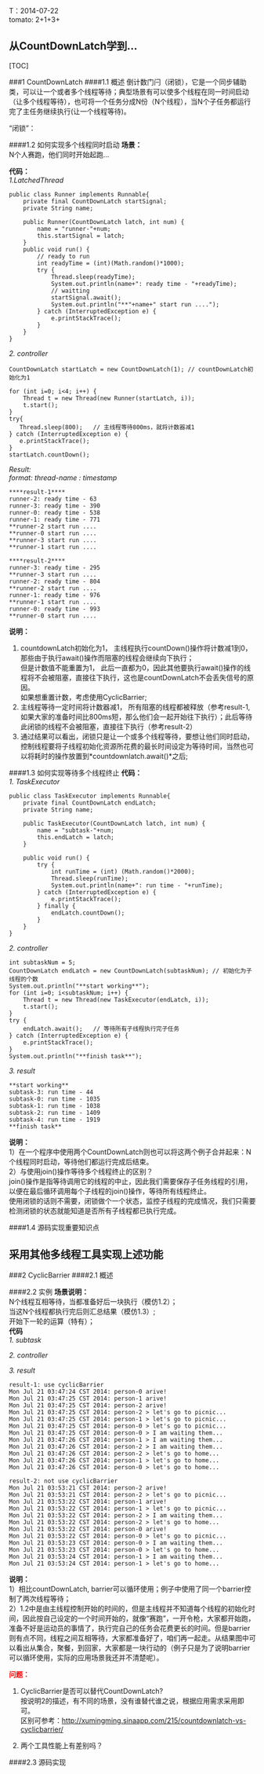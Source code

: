 <meta http-equiv="content-type" content="text/html; charset=UTF-8">

T：2014-07-22  
 tomato: 2+1+3+

从CountDownLatch学到...
-----------------------------------
[TOC]

###1 CountDownLatch
####1.1 概述
倒计数门闩（闭锁），它是一个同步辅助类，可以让一个或者多个线程等待；典型场景有可以使多个线程在同一时间启动（让多个线程等待），也可将一个任务分成N份（N个线程），当N个子任务都运行完了主任务继续执行(让一个线程等待)。  

“闭锁”：

####1.2 如何实现多个线程同时启动
**场景：**  
N个人赛跑，他们同时开始起跑...  

**代码：**  
*1.LatchedThread*  

    public class Runner implements Runnable{
        private final CountDownLatch startSignal;
        private String name;
    
        public Runner(CountDownLatch latch, int num) {
            name = "runner-"+num;
            this.startSignal = latch;
        }
        public void run() {
            // ready to run
            int readyTime = (int)(Math.random()*1000);
            try {
                Thread.sleep(readyTime);
                System.out.println(name+": ready time - "+readyTime);
                // waitting
                startSignal.await();
                System.out.println("**"+name+" start run ....");
            } catch (InterruptedException e) {
                e.printStackTrace();
            }
        }
    }
*2. controller*  

    CountDownLatch startLatch = new CountDownLatch(1); // countDownLatch初始化为1

    for (int i=0; i<4; i++) {
        Thread t = new Thread(new Runner(startLatch, i));
        t.start();
    }
    try{
       Thread.sleep(800);   // 主线程等待800ms，就将计数器减1
    } catch (InterruptedException e) {
       e.printStackTrace();
    }
    startLatch.countDown();
*Result:*  
*format: thread-name : timestamp*  

    ****result-1****
    runner-2: ready time - 63
    runner-3: ready time - 390
    runner-0: ready time - 538
    runner-1: ready time - 771
    **runner-2 start run ....
    **runner-0 start run ....
    **runner-3 start run ....
    **runner-1 start run ....

    ****result-2****
    runner-3: ready time - 295
    **runner-3 start run ....
    runner-2: ready time - 804
    **runner-2 start run ....
    runner-1: ready time - 976
    **runner-1 start run ....
    runner-0: ready time - 993
    **runner-0 start run ....

**说明：**  
1. countdownLatch初始化为1， 主线程执行countDown()操作将计数减1到0，那些由于执行await()操作而阻塞的线程会继续向下执行；  
但是计数值不能重置为1， 此后一直都为0，因此其他要执行await()操作的线程将不会被阻塞，直接往下执行，这也是countDownLatch不会丢失信号的原因。  
如果想重置计数，考虑使用CyclicBarrier;  
2. 主线程等待一定时间将计数器减1， 所有阻塞的线程都被释放（参考result-1, 如果大家的准备时间比800ms短，那么他们会一起开始往下执行）；此后等待此闭锁的线程不会被阻塞，直接往下执行（参考result-2）  
3. 通过结果可以看出，闭锁只是让一个或多个线程等待，要想让他们同时启动，控制线程要将子线程初始化资源所花费的最长时间设定为等待时间，当然也可以将耗时的操作放置到*countdownlatch.await()*之后;

####1.3 如何实现等待多个线程终止
**代码：**  
*1. TaskExecutor*

    public class TaskExecutor implements Runnable{
        private final CountDownLatch endLatch;
        private String name;
    
        public TaskExecutor(CountDownLatch latch, int num) {
            name = "subtask-"+num;
            this.endLatch = latch;
        }
    
        public void run() {
            try {
                int runTime = (int) (Math.random()*2000);
                Thread.sleep(runTime);
                System.out.println(name+": run time - "+runTime);
            } catch (InterruptedException e) {
                e.printStackTrace();
            } finally {
                endLatch.countDown();
            }
        }
    }

*2. controller*  

    int subtaskNum = 5;
    CountDownLatch endLatch = new CountDownLatch(subtaskNum); // 初始化为子线程的个数
    System.out.println("**start working**");
    for (int i=0; i<subtaskNum; i++) {
        Thread t = new Thread(new TaskExecutor(endLatch, i));
        t.start();
    }
    try {
        endLatch.await();   // 等待所有子线程执行完子任务
    } catch (InterruptedException e) {
        e.printStackTrace();
    }
    System.out.println("**finish task**");

*3. result*  

    **start working**
    subtask-3: run time - 44
    subtask-0: run time - 1035
    subtask-1: run time - 1038
    subtask-2: run time - 1409
    subtask-4: run time - 1919
    **finish task**

**说明：**  
1）在一个程序中使用两个CountDownLatch则也可以将这两个例子合并起来：N个线程同时启动，等待他们都运行完成后结束。  
2）与使用join()操作等待多个线程终止的区别？  
  join()操作是指等待调用它的线程的中止，因此我们需要保存子任务线程的引用，以便在最后循环调用每个子线程的join()操作，等待所有线程终止。  
  使用闭锁的话则不需要，闭锁做个一个状态，监控子线程的完成情况，我们只需要检测闭锁的状态就能知道是否所有子线程都已执行完成。

####1.4 源码实现重要知识点


采用其他多线程工具实现上述功能
-----------------------------------
###2 CyclicBarrier
####2.1 概述

####2.2 实例
**场景说明：**  
N个线程互相等待，当都准备好后一块执行（模仿1.2）；  
当这N个线程都执行完后则汇总结果（模仿1.3）;  
开始下一轮的运算（特有）；  
**代码**  
*1. subtask*  

*2. controller*  


*3. result*
    
    result-1: use cyclicBarrier
    Mon Jul 21 03:47:24 CST 2014: person-0 arive!
    Mon Jul 21 03:47:25 CST 2014: person-1 arive!
    Mon Jul 21 03:47:25 CST 2014: person-2 arive!
    Mon Jul 21 03:47:25 CST 2014: person-2 > let's go to picnic...
    Mon Jul 21 03:47:25 CST 2014: person-1 > let's go to picnic...
    Mon Jul 21 03:47:25 CST 2014: person-0 > let's go to picnic...
    Mon Jul 21 03:47:25 CST 2014: person-0 > I am waiting them...
    Mon Jul 21 03:47:26 CST 2014: person-1 > I am waiting them...
    Mon Jul 21 03:47:26 CST 2014: person-2 > I am waiting them...
    Mon Jul 21 03:47:26 CST 2014: person-2 > let's go to home...
    Mon Jul 21 03:47:26 CST 2014: person-1 > let's go to home...
    Mon Jul 21 03:47:26 CST 2014: person-0 > let's go to home...

    result-2: not use cyclicBarrier
    Mon Jul 21 03:53:21 CST 2014: person-2 arive!
    Mon Jul 21 03:53:21 CST 2014: person-2 > let's go to picnic...
    Mon Jul 21 03:53:22 CST 2014: person-1 arive!
    Mon Jul 21 03:53:22 CST 2014: person-1 > let's go to picnic...
    Mon Jul 21 03:53:22 CST 2014: person-2 > I am waiting them...
    Mon Jul 21 03:53:22 CST 2014: person-2 > let's go to home...
    Mon Jul 21 03:53:22 CST 2014: person-0 arive!
    Mon Jul 21 03:53:22 CST 2014: person-0 > let's go to picnic...
    Mon Jul 21 03:53:23 CST 2014: person-0 > I am waiting them...
    Mon Jul 21 03:53:23 CST 2014: person-0 > let's go to home...
    Mon Jul 21 03:53:24 CST 2014: person-1 > I am waiting them...
    Mon Jul 21 03:53:24 CST 2014: person-1 > let's go to home...

**说明：**  
1）相比countDownLatch, barrier可以循环使用；例子中使用了同一个barrier控制了两次线程等待；  
2）1.2中是由主线程控制开始的时间的，但是主线程并不知道每个线程的初始化时间，因此按自己设定的一个时间开始的，就像“赛跑”，一开令枪，大家都开始跑，准备不好是运动员的事情了，执行完自己的任务会花费更长的时间。但是barrier则有点不同，线程之间互相等待，大家都准备好了，咱们再一起走。从结果图中可以看出从集合，聚餐，到回家，大家都是一块行动的（例子只是为了说明barrier可以循环使用，实际的应用场景我还并不清楚呢）。

<font color=ff0000>**问题：**</font>  
1) CyclicBarrier是否可以替代CountDownLatch?  
按说明2的描述，有不同的场景，没有谁替代谁之说，根据应用需求采用即可。  
区别可参考：http://xumingming.sinaapp.com/215/countdownlatch-vs-cyclicbarrier/  

2) 两个工具性能上有差别吗？  

####2.3 源码实现  


